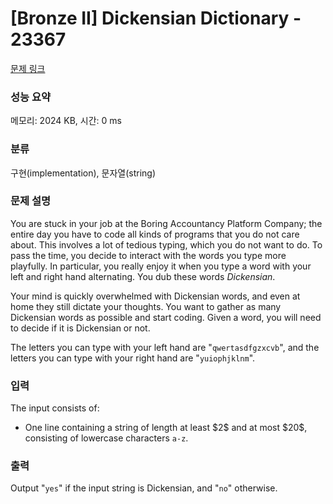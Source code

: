 # [Bronze II] Dickensian Dictionary - 23367 

[문제 링크](https://www.acmicpc.net/problem/23367) 

### 성능 요약

메모리: 2024 KB, 시간: 0 ms

### 분류

구현(implementation), 문자열(string)

### 문제 설명

<p>You are stuck in your job at the Boring Accountancy Platform Company; the entire day you have to code all kinds of programs that you do not care about. This involves a lot of tedious typing, which you do not want to do. To pass the time, you decide to interact with the words you type more playfully. In particular, you really enjoy it when you type a word with your left and right hand alternating. You dub these words <em>Dickensian</em>.</p>

<p>Your mind is quickly overwhelmed with Dickensian words, and even at home they still dictate your thoughts. You want to gather as many Dickensian words as possible and start coding. Given a word, you will need to decide if it is Dickensian or not.</p>

<p>The letters you can type with your left hand are "<code>qwertasdfgzxcvb</code>", and the letters you can type with your right hand are "<code>yuiophjklnm</code>".</p>

### 입력 

 <p>The input consists of:</p>

<ul>
	<li>One line containing a string of length at least $2$ and at most $20$, consisting of lowercase characters <code>a-z</code>.</li>
</ul>

### 출력 

 <p>Output "<code>yes</code>" if the input string is Dickensian, and "<code>no</code>" otherwise.</p>

